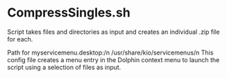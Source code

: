 # CompressSingles.sh 
Script takes files and directories as input and creates an individual .zip file for each.

Path for myservicemenu.desktop:/n
/usr/share/kio/servicemenus/n
This config file creates a menu entry in the Dolphin context menu to launch the script using a selection of files as input.

